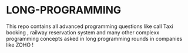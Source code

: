 # LONG-PROGRAMMING
This repo contains all advanced programming questions like call Taxi booking , railway reservation system and many other complexx programming concepts asked in long programming rounds in companies like ZOHO !
